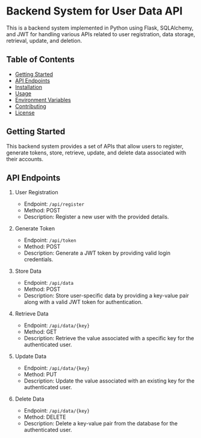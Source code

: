 # Backend System for User Data API

This is a backend system implemented in Python using Flask, SQLAlchemy, and JWT for handling various APIs related to user registration, data storage, retrieval, update, and deletion.

## Table of Contents
- [Getting Started](#getting-started)
- [API Endpoints](#api-endpoints)
- [Installation](#installation)
- [Usage](#usage)
- [Environment Variables](#environment-variables)
- [Contributing](#contributing)
- [License](#license)

## Getting Started

This backend system provides a set of APIs that allow users to register, generate tokens, store, retrieve, update, and delete data associated with their accounts.

## API Endpoints

1. User Registration
   - Endpoint: `/api/register`
   - Method: POST
   - Description: Register a new user with the provided details.

2. Generate Token
   - Endpoint: `/api/token`
   - Method: POST
   - Description: Generate a JWT token by providing valid login credentials.

3. Store Data
   - Endpoint: `/api/data`
   - Method: POST
   - Description: Store user-specific data by providing a key-value pair along with a valid JWT token for authentication.

4. Retrieve Data
   - Endpoint: `/api/data/{key}`
   - Method: GET
   - Description: Retrieve the value associated with a specific key for the authenticated user.

5. Update Data
   - Endpoint: `/api/data/{key}`
   - Method: PUT
   - Description: Update the value associated with an existing key for the authenticated user.

6. Delete Data
   - Endpoint: `/api/data/{key}`
   - Method: DELETE
   - Description: Delete a key-value pair from the database for the authenticated user.


